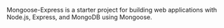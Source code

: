 Mongoose-Express is a starter project for building web applications with Node.js, Express, and MongoDB using Mongoose. 
